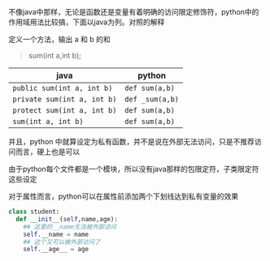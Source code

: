 不像java中那样，无论是函数还是变量有着明确的访问限定修饰符，python中的作用域用法比较搞，下面以java为列。对照的解释

定义一个方法，输出 a 和 b 的和

> sum(int a,int b);

| java                        | python          |
| --------------------------- | --------------- |
| `public sum(int a, int b) ` | `def sum(a,b)`  |
| `private sum(int a, int b)` | `def _sum(a,b)` |
| `protect sum(int a, int b)` | `def sum(a,b)`  |
| `sum(int a, int b)`         | `def sum(a,b)`  |

并且，python 中就算设定为私有函数，并不是说在外部无法访问，只是不推荐访问而言，硬上也是可以

由于python每个文件都是一个模块，所以没有java那样的包限定符，子类限定符这些设定

对于属性而言，python可以在属性前添加两个下划线达到私有变量的效果

```python
class student:
  def __init__(self,name,age):
    ## 这里的__name无法被外部访问
    self.__name = name
    ## 这个又可以被外部访问了
    self.__age__ = age
```




